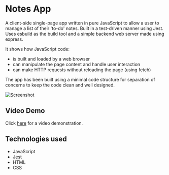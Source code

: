 # Notes App

A client-side single-page app written in pure JavaScript to allow a user to manage a list of their 'to-do' notes. Built in a test-driven manner using Jest. Uses esbuild as the build tool and a simple backend web server made using express.

It shows how JavaScript code:
* is built and loaded by a web browser
* can manipulate the page content and handle user interaction
* can make HTTP requests without reloading the page (using fetch)

The app has been built using a  minimal code structure for separation of concerns to keep the code clean and well designed.

![Screenshot](https://i.imgur.com/lH6Kq8m.png?1)

## Video Demo
Click [here](https://i.imgur.com/nYwtX5n.mp4) for a video demonstration.

## Technologies used
* JavaScript
* Jest
* HTML
* CSS
